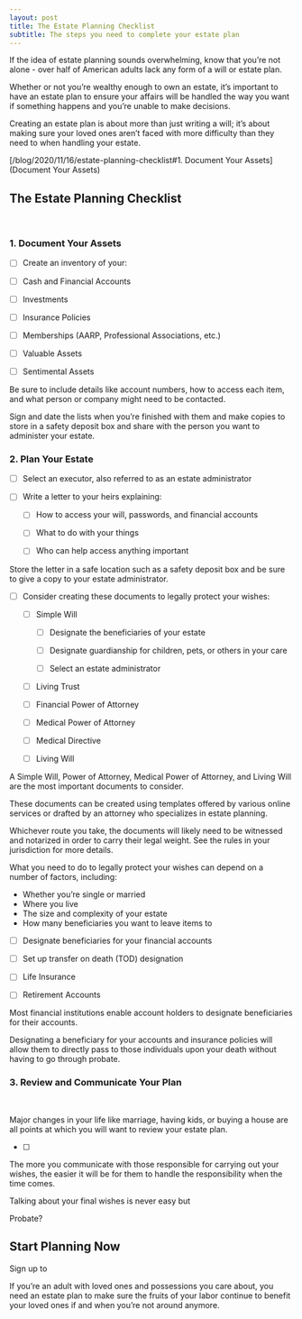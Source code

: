 ```yaml
---
layout: post
title: The Estate Planning Checklist
subtitle: The steps you need to complete your estate plan
---
```


If the idea of estate planning sounds overwhelming, know that you’re not alone - over half of American adults lack any form of a will or estate plan.

Whether or not you’re wealthy enough to own an estate, it’s important to have an estate plan to ensure your affairs will be handled the way you want if something happens and you’re unable to make decisions.

Creating an estate plan is about more than just writing a will; it’s about making sure your loved ones aren’t faced with more difficulty than they need to when handling your estate.

[/blog/2020/11/16/estate-planning-checklist#1. Document Your Assets](Document Your Assets)<br>

## The Estate Planning Checklist 

<br>

### 1. Document Your Assets

- [ ] Create an inventory of your: 

- [ ] Cash and Financial Accounts

- [ ] Investments

- [ ] Insurance Policies

- [ ] Memberships (AARP, Professional Associations, etc.)

- [ ] Valuable Assets

- [ ] Sentimental Assets

Be sure to include details like account numbers, how to access each item, and what person or company might need to be contacted.

Sign and date the lists when you’re finished with them and make copies to store in a safety deposit box and share with the person you want to administer your estate.

### 2. Plan Your Estate

- [ ] Select an executor, also referred to as an estate administrator

- [ ] Write a letter to your heirs explaining:

  - [ ] How to access your will, passwords, and financial accounts

  - [ ] What to do with your things

  - [ ] Who can help access anything important

Store the letter in a safe location such as a safety deposit box and be sure to give a copy to your estate administrator.

- [ ] Consider creating these documents to legally protect your wishes:

  - [ ] Simple Will

    - [ ] Designate the beneficiaries of your estate

    - [ ] Designate guardianship for children, pets, or others in your care

    - [ ] Select an estate administrator    

  - [ ] Living Trust

  - [ ] Financial Power of Attorney

  - [ ] Medical Power of Attorney

  - [ ] Medical Directive

  - [ ] Living Will

A Simple Will, Power of Attorney, Medical Power of Attorney, and Living Will are the most important documents to consider.

These documents can be created using templates offered by various online services or drafted by an attorney who specializes in estate planning.

Whichever route you take, the documents will likely need to be witnessed and notarized in order to carry their legal weight. See the rules in your jurisdiction for more details.

What you need to do to legally protect your wishes can depend on a number of factors, including:

* Whether you’re single or married
* Where you live
* The size and complexity of your estate
* How many beneficiaries you want to leave items to

- [ ] Designate beneficiaries for your financial accounts

- [ ] Set up transfer on death (TOD) designation

- [ ] Life Insurance

- [ ] Retirement Accounts

Most financial institutions enable account holders to designate beneficiaries for their accounts. 

Designating a beneficiary for your accounts and insurance policies will allow them to directly pass to those individuals upon your death without having to go through probate.

<h3>3. Review and Communicate Your Plan</h3>

<br>

Major changes in your life like marriage, having kids, or buying a house are all points at which you will want to review your estate plan.

- [ ] 

The more you communicate with those responsible for carrying out your wishes, the easier it will be for them to handle the responsibility when the time comes.

Talking about your final wishes is never easy but

Probate?

<h2>Start Planning Now</h2>

Sign up to 

If you’re an adult with loved ones and possessions you care about, you need an estate plan to make sure the fruits of your labor continue to benefit your loved ones if and when you’re not around anymore.


